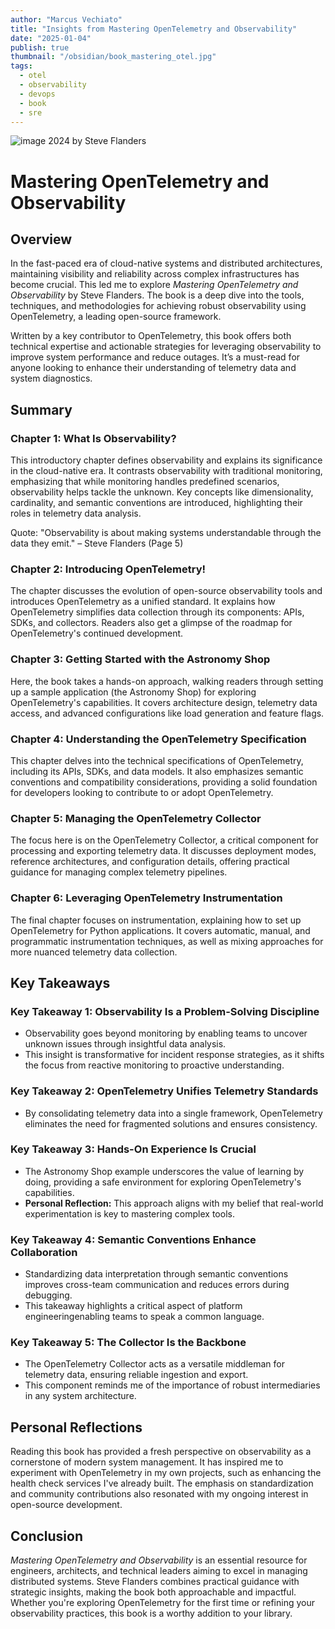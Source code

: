 ```yaml
---
author: "Marcus Vechiato"
title: "Insights from Mastering OpenTelemetry and Observability"
date: "2025-01-04"
publish: true
thumbnail: "/obsidian/book_mastering_otel.jpg"
tags: 
  - otel
  - observability
  - devops
  - book
  - sre
--- 
```


![image](/obsidian/book_mastering_otel.jpg)
2024 by Steve Flanders

# **Mastering OpenTelemetry and Observability**

## **Overview**

In the fast-paced era of cloud-native systems and distributed architectures, maintaining visibility and reliability across complex infrastructures has become crucial. This led me to explore _Mastering OpenTelemetry and Observability_ by Steve Flanders. The book is a deep dive into the tools, techniques, and methodologies for achieving robust observability using OpenTelemetry, a leading open-source framework.

Written by a key contributor to OpenTelemetry, this book offers both technical expertise and actionable strategies for leveraging observability to improve system performance and reduce outages. It’s a must-read for anyone looking to enhance their understanding of telemetry data and system diagnostics.

## **Summary**

### **Chapter 1: What Is Observability?**

This introductory chapter defines observability and explains its significance in the cloud-native era. It contrasts observability with traditional monitoring, emphasizing that while monitoring handles predefined scenarios, observability helps tackle the unknown. Key concepts like dimensionality, cardinality, and semantic conventions are introduced, highlighting their roles in telemetry data analysis.

Quote: "Observability is about making systems understandable through the data they emit." – Steve Flanders (Page 5)

### **Chapter 2: Introducing OpenTelemetry!**

The chapter discusses the evolution of open-source observability tools and introduces OpenTelemetry as a unified standard. It explains how OpenTelemetry simplifies data collection through its components: APIs, SDKs, and collectors. Readers also get a glimpse of the roadmap for OpenTelemetry's continued development.

### **Chapter 3: Getting Started with the Astronomy Shop**

Here, the book takes a hands-on approach, walking readers through setting up a sample application (the Astronomy Shop) for exploring OpenTelemetry's capabilities. It covers architecture design, telemetry data access, and advanced configurations like load generation and feature flags.

### **Chapter 4: Understanding the OpenTelemetry Specification**

This chapter delves into the technical specifications of OpenTelemetry, including its APIs, SDKs, and data models. It also emphasizes semantic conventions and compatibility considerations, providing a solid foundation for developers looking to contribute to or adopt OpenTelemetry.

### **Chapter 5: Managing the OpenTelemetry Collector**

The focus here is on the OpenTelemetry Collector, a critical component for processing and exporting telemetry data. It discusses deployment modes, reference architectures, and configuration details, offering practical guidance for managing complex telemetry pipelines.

### **Chapter 6: Leveraging OpenTelemetry Instrumentation**

The final chapter focuses on instrumentation, explaining how to set up OpenTelemetry for Python applications. It covers automatic, manual, and programmatic instrumentation techniques, as well as mixing approaches for more nuanced telemetry data collection.

## **Key Takeaways**

### **Key Takeaway 1: Observability Is a Problem-Solving Discipline**

- Observability goes beyond monitoring by enabling teams to uncover unknown issues through insightful data analysis.
- This insight is transformative for incident response strategies, as it shifts the focus from reactive monitoring to proactive understanding.

### **Key Takeaway 2: OpenTelemetry Unifies Telemetry Standards**

- By consolidating telemetry data into a single framework, OpenTelemetry eliminates the need for fragmented solutions and ensures consistency.

### **Key Takeaway 3: Hands-On Experience Is Crucial**

- The Astronomy Shop example underscores the value of learning by doing, providing a safe environment for exploring OpenTelemetry's capabilities.
- **Personal Reflection:** This approach aligns with my belief that real-world experimentation is key to mastering complex tools.

### **Key Takeaway 4: Semantic Conventions Enhance Collaboration**

- Standardizing data interpretation through semantic conventions improves cross-team communication and reduces errors during debugging.
- This takeaway highlights a critical aspect of platform engineeringenabling teams to speak a common language.

### **Key Takeaway 5: The Collector Is the Backbone**

- The OpenTelemetry Collector acts as a versatile middleman for telemetry data, ensuring reliable ingestion and export.
- This component reminds me of the importance of robust intermediaries in any system architecture.

## **Personal Reflections**

Reading this book has provided a fresh perspective on observability as a cornerstone of modern system management. It has inspired me to experiment with OpenTelemetry in my own projects, such as enhancing the health check services I've already built. The emphasis on standardization and community contributions also resonated with my ongoing interest in open-source development.

## **Conclusion**

_Mastering OpenTelemetry and Observability_ is an essential resource for engineers, architects, and technical leaders aiming to excel in managing distributed systems. Steve Flanders combines practical guidance with strategic insights, making the book both approachable and impactful. Whether you're exploring OpenTelemetry for the first time or refining your observability practices, this book is a worthy addition to your library.
